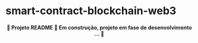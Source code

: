 # smart-contract-blockchain-web3

<h4 align="center">🚧 Projeto README 🚀 Em construção, projeto em fase de desenvolvimento ... 🚧</h4>
